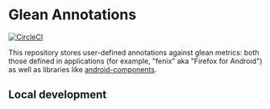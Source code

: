 # Glean Annotations

[![CircleCI](https://circleci.com/gh/mozilla/glean-annotations.svg?style=svg)](https://circleci.com/gh/mozilla/glean-annotations)

This repository stores user-defined annotations against glean metrics: both those defined in applications (for example, "fenix" aka "Firefox for Android") as well as libraries like [android-components].

## Local development

[android-components]: https://github.com/mozilla-mobile/android-components
